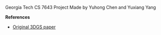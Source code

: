 Georgia Tech CS 7643 Project
Made by Yuhong Chen and Yuxiang Yang

**References**
- [Original 3DGS paper](https://github.com/graphdeco-inria/gaussian-splatting/blob/main/scene/gaussian_model.py)
